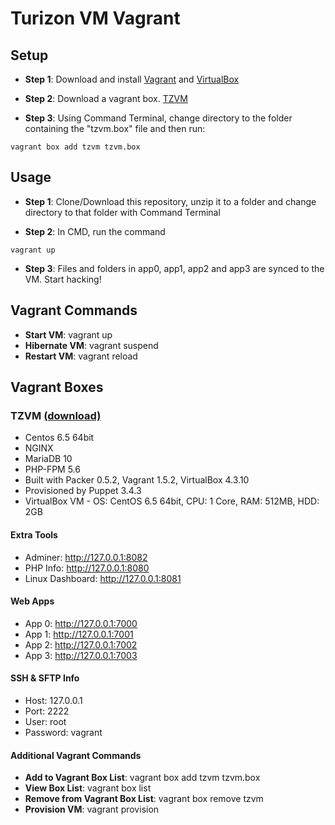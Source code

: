 Turizon VM Vagrant
==============

## Setup
* **Step 1**: Download and install [Vagrant](https://www.vagrantup.com/downloads.html) and [VirtualBox](http://www.filehippo.com/download_virtualbox/)

* **Step 2**: Download a vagrant box. [TZVM](https://www.dropbox.com/s/25d8k8f7rl73b75/tzvm.box)

* **Step 3**: Using Command Terminal, change directory to the folder containing the "tzvm.box" file and then run:
```
vagrant box add tzvm tzvm.box  
```

## Usage
* **Step 1**: Clone/Download this repository, unzip it to a folder and change directory to that folder with Command Terminal

* **Step 2**: In CMD, run the command
```
vagrant up 
```
* **Step 3**: Files and folders in app0, app1, app2 and app3 are synced to the VM. Start hacking!


## Vagrant Commands
* **Start VM**: vagrant up
* **Hibernate VM**: vagrant suspend
* **Restart VM**: vagrant reload


## Vagrant Boxes
### TZVM [(download)](https://www.dropbox.com/s/25d8k8f7rl73b75/tzvm.box)
* Centos 6.5 64bit
* NGINX 
* MariaDB 10
* PHP-FPM 5.6 
* Built with Packer 0.5.2, Vagrant 1.5.2, VirtualBox 4.3.10
* Provisioned by Puppet 3.4.3
* VirtualBox VM - OS: CentOS 6.5 64bit, CPU: 1 Core, RAM: 512MB, HDD: 2GB

#### Extra Tools
* Adminer: http://127.0.0.1:8082
* PHP Info: http://127.0.0.1:8080
* Linux Dashboard: http://127.0.0.1:8081

#### Web Apps
* App 0: http://127.0.0.1:7000
* App 1: http://127.0.0.1:7001
* App 2: http://127.0.0.1:7002
* App 3: http://127.0.0.1:7003

#### SSH & SFTP Info
* Host: 127.0.0.1
* Port: 2222
* User: root
* Password: vagrant

#### Additional Vagrant Commands
* **Add to Vagrant Box List**: vagrant box add tzvm tzvm.box
* **View Box List**: vagrant box list
* **Remove from Vagrant Box List**: vagrant box remove tzvm
* **Provision VM**: vagrant provision
